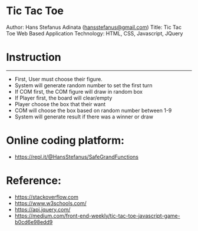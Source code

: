 # Tic Tac Toe 
Author: Hans Stefanus Adinata (hansstefanus@gmail.com)
Title: Tic Tac Toe Web Based Application
Technology: HTML, CSS, Javascript, JQuery

# Instruction
--------------
* First, User must choose their figure.
* System will generate random number to set the first turn
* If COM first, the COM figure will draw in random box
* If Player first, the board will clear/empty
* Player choose the box that their want
* COM will choose the box based on random number between 1-9
* System will generate result if there was a winner or draw

# Online coding platform:
* https://repl.it/@HansStefanus/SafeGrandFunctions


# Reference: 
* https://stackoverflow.com
* https://www.w3schools.com/
* https://api.jquery.com/
* https://medium.com/front-end-weekly/tic-tac-toe-javascript-game-b0cd6e98edd9
